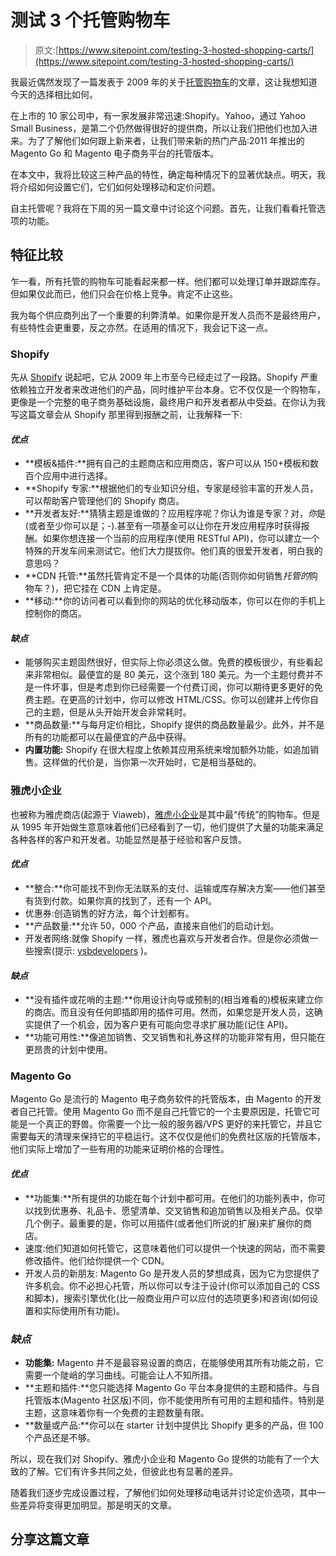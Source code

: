 # 测试 3 个托管购物车

> 原文:[https://www.sitepoint.com/testing-3-hosted-shopping-carts/](https://www.sitepoint.com/testing-3-hosted-shopping-carts/)

我最近偶然发现了一篇发表于 2009 年的关于[托管购物车](https://www.sitepoint.com/hosted-shopping-cart-solutions/)的文章，这让我想知道今天的选择相比如何。

在上市的 10 家公司中，有一家发展非常迅速:Shopify。Yahoo，通过 Yahoo Small Business，是第二个仍然做得很好的提供商，所以让我们把他们也加入进来。为了了解他们如何跟上新来者，让我们带来新的热门产品:2011 年推出的 Magento Go 和 Magento 电子商务平台的托管版本。

在本文中，我将比较这三种产品的特性，确定每种情况下的显著优缺点。明天，我将介绍如何设置它们，它们如何处理移动和定价问题。

自主托管呢？我将在下周的另一篇文章中讨论这个问题。首先，让我们看看托管选项的功能。

## 特征比较

乍一看，所有托管的购物车可能看起来都一样。他们都可以处理订单并跟踪库存。但如果仅此而已，他们只会在价格上竞争。肯定不止这些。

我为每个供应商列出了一个重要的利弊清单。如果你是开发人员而不是最终用户，有些特性会更重要，反之亦然。在适用的情况下，我会记下这一点。

### Shopify

先从 [Shopify](http://www.shopify.com/) 说起吧，它从 2009 年上市至今已经走过了一段路。Shopify 严重依赖独立开发者来改进他们的产品，同时维护平台本身。它不仅仅是一个购物车，更像是一个完整的电子商务基础设施，最终用户和开发者都从中受益。在你认为我写这篇文章会从 Shopify 那里得到报酬之前，让我解释一下:

#### *优点*

*   **模板&插件:**拥有自己的主题商店和应用商店，客户可以从 150+模板和数百个应用中进行选择。
*   **Shopify 专家:**根据他们的专业知识分组，专家是经验丰富的开发人员，可以帮助客户管理他们的 Shopify 商店。
*   **开发者友好:**猜猜主题是谁做的？应用程序呢？你认为谁是专家？对，*你*是(或者至少你可以是；-).甚至有一项基金可以让你在开发应用程序时获得报酬。如果你想连接一个当前的应用程序(使用 RESTful API)，你可以建立一个特殊的开发车间来测试它。他们大力提拔你。他们真的很爱开发者，明白我的意思吗？
*   **CDN 托管:**虽然托管肯定不是一个具体的功能(否则你如何销售*托管的*购物车？)，把它挂在 CDN 上肯定是。
*   **移动:**你的访问者可以看到你的网站的优化移动版本，你可以在你的手机上控制你的商店。

#### *缺点*

*   能够购买主题固然很好，但实际上你必须这么做。免费的模板很少，有些看起来非常相似。最便宜的是 80 美元，这个涨到 180 美元。为一个主题付费并不是一件坏事，但是考虑到你已经需要一个付费订阅，你可以期待更多更好的免费主题。在更高的计划中，你可以修改 HTML/CSS。你可以创建并上传你自己的主题，但是从头开始开发会非常耗时。
*   **商品数量:**与每月定价相比，Shopify 提供的商品数量最少。此外，并不是所有的功能都可以在最便宜的产品中获得。
*   **内置功能:** Shopify 在很大程度上依赖其应用系统来增加额外功能，如追加销售。这样做的代价是，当你第一次开始时，它是相当基础的。

### 雅虎小企业

也被称为雅虎商店(起源于 Viaweb)，[雅虎小企业](http://www.google.com/url?q=http%3A%2F%2Fsmallbusiness.yahoo.com%2Fecommerce%2F&sa=D&sntz=1&usg=AFQjCNHfHfbcuKlpoUyRsLIui4yP9Xubmw)是其中最“传统”的购物车。但是从 1995 年开始做生意意味着他们已经看到了一切，他们提供了大量的功能来满足各种各样的客户和开发者。功能显然是基于经验和客户反馈。

#### *优点*

*   **整合:**你可能找不到你无法联系的支付、运输或库存解决方案——他们甚至有货到付款。如果你真的找到了，还有一个 API。
*   优惠券:创造销售的好方法，每个计划都有。
*   **产品数量:**允许 50，000 个产品，直接来自他们的启动计划。
*   开发者网络:就像 Shopify 一样，雅虎也喜欢与开发者合作。但是你必须做一些搜索(提示: [ysbdevelopers](http://ysbdevelopers.com/) )。

#### *缺点*

*   **没有插件或花哨的主题:**你用设计向导或预制的(相当难看的)模板来建立你的商店。而且没有任何即插即用的插件可用。然而，如果您是开发人员，这确实提供了一个机会，因为客户更有可能向您寻求扩展功能(记住 API)。
*   **功能可用性:**像追加销售、交叉销售和礼券这样的功能非常有用，但只能在更昂贵的计划中使用。

### Magento Go

Magento Go 是流行的 Magento 电子商务软件的托管版本，由 Magento 的开发者自己托管。使用 Magento Go 而不是自己托管它的一个主要原因是，托管它可能是一个真正的野兽。你需要一个比一般的服务器/VPS 更好的来托管它，并且它需要每天的清理来保持它的平稳运行。这不仅仅是他们的免费社区版的托管版本，他们实际上增加了一些有用的功能来证明价格的合理性。

#### *优点*

*   **功能集:**所有提供的功能在每个计划中都可用。在他们的功能列表中，你可以找到优惠券、礼品卡、愿望清单、交叉销售和追加销售以及相关产品。仅举几个例子。最重要的是，你可以用插件(或者他们所说的扩展)来扩展你的商店。
*   速度:他们知道如何托管它，这意味着他们可以提供一个快速的网站，而不需要修改插件。他们给你提供一个 CDN。
*   开发人员的新朋友: Magento Go 是开发人员的梦想成真，因为它为您提供了许多机会。你不必担心托管，所以你可以专注于设计(你可以添加自己的 CSS 和脚本)，搜索引擎优化(比一般商业用户可以应付的选项更多)和咨询(如何设置和实际使用所有功能)。

### *缺点*

*   **功能集:** Magento 并不是最容易设置的商店，在能够使用其所有功能之前，它需要一个陡峭的学习曲线。可能会让人不知所措。
*   **主题和插件:**您只能选择 Magento Go 平台本身提供的主题和插件。与自托管版本(Magento 社区版)不同，你不能使用所有可用的主题和插件。特别是主题，这意味着你有一个免费的主题数量有限。
*   **数量或产品:**你可以在 starter 计划中提供比 Shopify 更多的产品，但 100 个产品还是不够。

所以，现在我们对 Shopify、雅虎小企业和 Magento Go 提供的功能有了一个大致的了解。它们有许多共同之处，但彼此也有显著的差异。

随着我们逐步完成设置过程，了解他们如何处理移动电话并讨论定价选项，其中一些差异将变得更加明显。那是明天的文章。

## 分享这篇文章